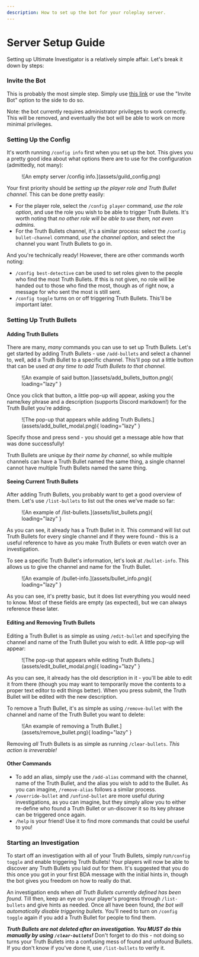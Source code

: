 ```yaml
---
description: How to set up the bot for your roleplay server.
---
```


# Server Setup Guide

Setting up Ultimate Investigator is a relatively simple affair. Let's break it down by steps:

### Invite the Bot

This is probably the most simple step. Simply use [this link](https://discord.com/api/oauth2/authorize?client\_id=229350299909881876\&permissions=8\&scope=bot%20applications.commands) or use the "Invite Bot" option to the side to do so.

Note: the bot currently requires administrator privileges to work correctly. This will be removed, and eventually the bot will be able to work on more minimal privileges.

### Setting Up the Config

It's worth running `/config info` first when you set up the bot. This gives you a pretty good idea about what options there are to use for the configuration (admittedly, not many):

<figure markdown>
  ![An empty server /config info.](assets/guild_config.png)
</figure>

Your first priority should be _setting up the player role and Truth Bullet channel._ This can be done pretty easily:

* For the player role, select the `/config player` command, _use the role option_, and use the role you wish to be able to trigger Truth Bullets. It's worth noting that _no other role will be able to use them, not even admins._
* For the Truth Bullets channel, it's a similar process: select the `/config bullet-channel` command, _use the channel option_, and select the channel you want Truth Bullets to go in.

And you're technically ready! However, there are other commands worth noting:

* `/config best-detective` can be used to set roles given to the people who find the most Truth Bullets. If this is not given, no role will be handed out to those who find the most, though as of right now, a message for who sent the most is still sent.
* `/config toggle` turns on or off triggering Truth Bullets. This'll be important later.

### Setting Up Truth Bullets

#### Adding Truth Bullets

There are many, _many_ commands you can use to set up Truth Bullets. Let's get started by adding Truth Bullets - use `/add-bullets` and select a channel to, well, add a Truth Bullet to a specific channel. This'll pop out a little button that can be used _at any time to add Truth Bullets to that channel._

<figure markdown>
  ![An example of said button.](assets/add_bullets_button.png){ loading="lazy" }
</figure>

Once you click that button, a little pop-up will appear, asking you the name/key phrase and a description (supports Discord markdown!) for the Truth Bullet you're adding.

<figure markdown>
  ![The pop-up that appears while adding Truth Bullets.](assets/add_bullet_modal.png){ loading="lazy" }
</figure>

Specify those and press send - you should get a message able how that was done successfully!

Truth Bullets are unique _by their name by channel_, so while multiple channels can have a Truth Bullet named the same thing, a single channel cannot have multiple Truth Bullets named the same thing.

#### Seeing Current Truth Bullets

After adding Truth Bullets, you probably want to get a good overview of them. Let's use `/list-bullets` to list out the ones we've made so far:

<figure markdown>
  ![An example of /list-bullets.](assets/list_bullets.png){ loading="lazy" }
</figure>

As you can see, it already has a Truth Bullet in it. This command will list out Truth Bullets for every single channel and if they were found - this is a useful reference to have as you make Truth Bullets or even watch over an investigation.

To see a specific Truth Bullet's information, let's look at `/bullet-info`. This allows us to give the channel and name for the Truth Bullet.

<figure markdown>
  ![An example of /bullet-info.](assets/bullet_info.png){ loading="lazy" }
</figure>

As you can see, it's pretty basic, but it does list everything you would need to know. Most of these fields are empty (as expected), but we can always reference these later.

#### Editing and Removing Truth Bullets

Editing a Truth Bullet is as simple as using `/edit-bullet` and specifying the channel and name of the Truth Bullet you wish to edit. A little pop-up will appear:

<figure markdown>
  ![The pop-up that appears while editing Truth Bullets.](assets/edit_bullet_modal.png){ loading="lazy" }
</figure>

As you can see, it already has the old description in it - you'll be able to edit it from there (though you may want to temporarily move the contents to a proper text editor to edit things better). When you press submit, the Truth Bullet will be edited with the new description.

To remove a Truth Bullet, it's as simple as using `/remove-bullet` with the channel and name of the Truth Bullet you want to delete:

<figure markdown>
  ![An example of removing a Truth Bullet.](assets/remove_bullet.png){ loading="lazy" }
</figure>

Removing _all_ Truth Bullets is as simple as running `/clear-bullets`. _This action is irreverable!_

#### Other Commands

* To add an alias, simply use the `/add-alias` command with the channel, name of the Truth Bullet, and the alias you wish to add to the Bullet. As you can imagine, `/remove-alias` follows a similar process.
* `/override-bullet` and `/unfind-bullet` are more useful _during_ investigations, as you can imagine, but they simply allow you to either re-define who found a Truth Bullet or un-discover it so its key phrase can be triggered once again.
* `/help` is your friend! Use it to find more commands that could be useful to you!

### Starting an Investigation

To start off an investigation with all of your Truth Bullets, simply run`/config toggle` and enable triggering Truth Bullets! Your players will now be able to discover any Truth Bullets you laid out for them. It's suggested that you do this once you got in your first BDA message with the initial hints in, though the bot gives you freedom on how to really do that.

An investigation ends when _all Truth Bullets currently defined has been found_. Till then, keep an eye on your player's progress through `/list-bullets` and give hints as needed. Once all have been found, _the bot will automatically disable triggering bullets._ You'll need to turn on `/config toggle` again if you add a Truth Bullet for people to find them.

_**Truth Bullets are not deleted after an investigation. You MUST do this manually by using `/clear-bullets`!**_  Don't forget to do this - not doing so turns your Truth Bullets into a confusing mess of found and unfound Bullets. If you don't know if you've done it, use `/list-bullets` to verify it.
